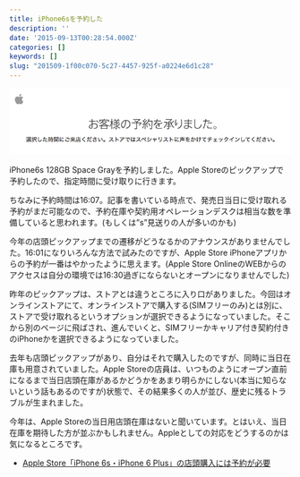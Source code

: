 ```yaml
---
title: iPhone6sを予約した
description: ''
date: '2015-09-13T00:28:54.000Z'
categories: []
keywords: []
slug: "201509-1f00c070-5c27-4457-925f-a0224e6d1c28"
---
```

![](1__Xot8yl25JfpMqT__hkyx9ww.png)

iPhone6s 128GB Space Grayを予約しました。Apple Storeのピックアップで予約したので、指定時間に受け取りに行きます。

ちなみに予約時間は16:07。記事を書いている時点で、発売日当日に受け取れる予約がまだ可能なので、予約在庫や契約用オペレーションデスクは相当な数を準備していると思われます。(もしくは”s”見送りの人が多いのかも)

今年の店頭ピックアップまでの遷移がどうなるかのアナウンスがありませんでした。16:01になりいろんな方法で試みたのですが、Apple Store iPhoneアプリからの予約が一番はやかったように思えます。(Apple Store OnlineのWEBからのアクセスは自分の環境では16:30過ぎにならないとオープンになりませんでした)

昨年のピックアップは、ストアとは違うところに入り口がありました。今回はオンラインストアにて、オンラインストアで購入する(SIMフリーのみ)とは別に、ストアで受け取れるというオプションが選択できるようになっていました。そこから別のページに飛ばされ、進んでいくと、SIMフリーかキャリア付き契約付きのiPhoneかを選択できるようになっていました。

去年も店頭ピックアップがあり、自分はそれで購入したのですが、同時に当日在庫も用意されていました。Apple Storeの店員は、いつものようにオープン直前になるまで当日店頭在庫があるかどうかをあまり明らかにしない(本当に知らないという話もあるのですが)状態で、その結果多くの人が並び、歴史に残るトラブルが生まれました。

今年は、Apple Storeの当日用店頭在庫はないと聞いています。とはいえ、当日在庫を期待した方が並ぶかもしれません。Appleとしての対応をどうするのかは気になるところです。

*   [Apple Store「iPhone 6s・iPhone 6 Plus」の店頭購入には予約が必要](http://www.macotakara.jp/blog/apple_store/entry-27942.html)